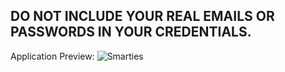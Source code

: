 ## DO NOT INCLUDE YOUR REAL EMAILS OR PASSWORDS IN YOUR CREDENTIALS.

Application Preview:
![Smarties](https://s1.ax1x.com/2022/08/30/vhCJAO.png)
